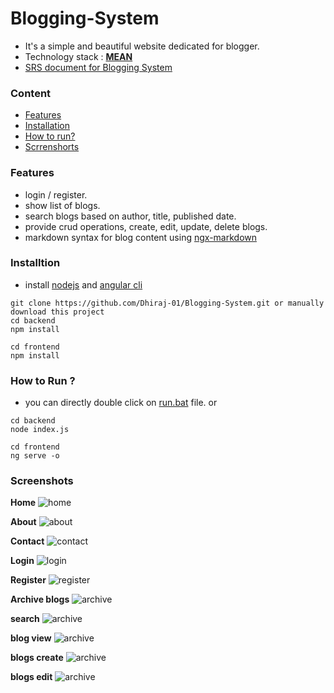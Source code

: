 # Blogging-System
 
- It's a simple and beautiful website dedicated for blogger.
- Technology stack : [**MEAN**](https://en.wikipedia.org/wiki/MEAN_(solution_stack))
- [SRS document for Blogging System](https://github.com/Dhiraj-01/Blogging-System/blob/main/srs-blogging-system.pdf)

### Content
- [Features](#features)
- [Installation](#installtion)
- [How to run?](#how-to-run-)
- [Scrrenshorts](#screenshots)
 
### Features
- login / register.
- show list of blogs.
- search blogs based on author, title, published date. 
- provide crud operations, create, edit, update, delete blogs.
- markdown syntax for blog content using [ngx-markdown](https://www.npmjs.com/package/ngx-markdown)

### Installtion
- install [nodejs](https://nodejs.org/en/) and [angular cli](https://cli.angular.io/)
```
git clone https://github.com/Dhiraj-01/Blogging-System.git or manually download this project 
cd backend
npm install

cd frontend
npm install
```

### How to Run ?
- you can directly double click on [run.bat](https://github.com/Dhiraj-01/Blogging-System/blob/main/run.bat) file. or
```
cd backend
node index.js
   
cd frontend
ng serve -o
```

### Screenshots

**Home**
![home](screenshots/home.PNG)

**About**
![about](screenshots/about.PNG)

**Contact**
![contact](screenshots/contact.PNG)

**Login**
![login](screenshots/login.PNG)

**Register**
![register](screenshots/register.PNG)

**Archive blogs**
![archive](screenshots/archive.PNG)

**search**
![archive](screenshots/search.PNG)

**blog view**
![archive](screenshots/blog-view.PNG)

**blogs create**
![archive](screenshots/blog-create.PNG)

**blogs edit**
![archive](screenshots/blog-edit.PNG)

